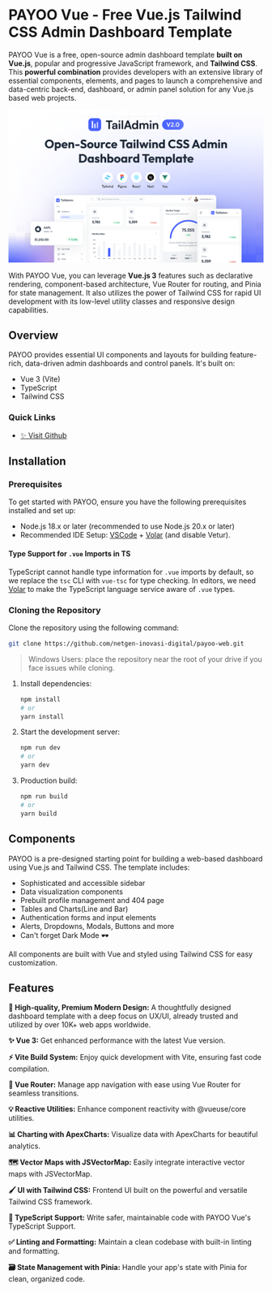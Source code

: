 # PAYOO Vue - Free Vue.js Tailwind CSS Admin Dashboard Template

PAYOO Vue is a free, open-source admin dashboard template **built on Vue.js**, popular and progressive JavaScript
framework, and **Tailwind CSS**. This **powerful combination** provides developers with an extensive library of
essential components, elements, and pages to launch a comprehensive and data-centric back-end, dashboard, or admin panel
solution for any Vue.js based web projects.

![PAYOO Vue.js Dashboard Preview](./banner.png)

With PAYOO Vue, you can leverage **Vue.js 3** features such as declarative rendering, component-based architecture,
Vue Router for routing, and Pinia for state management. It also utilizes the power of Tailwind CSS for rapid UI
development with its low-level utility classes and responsive design capabilities.

## Overview

PAYOO provides essential UI components and layouts for building feature-rich, data-driven admin dashboards and control panels. It's built on:

- Vue 3 (Vite)
- TypeScript
- Tailwind CSS

### Quick Links

- [✨ Visit Github](https://github.com/netgen-inovasi-digital/payoo-web)

## Installation

### Prerequisites

To get started with PAYOO, ensure you have the following prerequisites installed and set up:

- Node.js 18.x or later (recommended to use Node.js 20.x or later)
- Recommended IDE Setup: [VSCode](https://code.visualstudio.com/) + [Volar](https://marketplace.visualstudio.com/items?itemName=Vue.volar) (and disable Vetur).

#### Type Support for `.vue` Imports in TS

TypeScript cannot handle type information for `.vue` imports by default, so we replace the `tsc` CLI with `vue-tsc` for type checking. In editors, we need [Volar](https://marketplace.visualstudio.com/items?itemName=Vue.volar) to make the TypeScript language service aware of `.vue` types.

### Cloning the Repository

Clone the repository using the following command:

```bash
git clone https://github.com/netgen-inovasi-digital/payoo-web.git
```

> Windows Users: place the repository near the root of your drive if you face issues while cloning.

1. Install dependencies:

   ```bash
   npm install
   # or
   yarn install
   ```

2. Start the development server:

   ```bash
   npm run dev
   # or
   yarn dev
   ```

3. Production build:
   ```bash
   npm run build
   # or
   yarn build
   ```

## Components

PAYOO is a pre-designed starting point for building a web-based dashboard using Vue.js and Tailwind CSS. The template includes:

- Sophisticated and accessible sidebar
- Data visualization components
- Prebuilt profile management and 404 page
- Tables and Charts(Line and Bar)
- Authentication forms and input elements
- Alerts, Dropdowns, Modals, Buttons and more
- Can't forget Dark Mode 🕶️

All components are built with Vue and styled using Tailwind CSS for easy customization.

## Features

**💎 High-quality, Premium Modern Design:**
A thoughtfully designed dashboard template with a deep focus on UX/UI, already trusted and utilized by over 10K+ web apps worldwide.

**✨ Vue 3:**
Get enhanced performance with the latest Vue version.

**⚡ Vite Build System:**
Enjoy quick development with Vite, ensuring fast code compilation.

**🔀 Vue Router:**
Manage app navigation with ease using Vue Router for seamless transitions.

**💡 Reactive Utilities:**
Enhance component reactivity with @vueuse/core utilities.

**📊 Charting with ApexCharts:**
Visualize data with ApexCharts for beautiful analytics.

**🗺️ Vector Maps with JSVectorMap:**
Easily integrate interactive vector maps with JSVectorMap.

**🖌️ UI with Tailwind CSS:**
Frontend UI built on the powerful and versatile Tailwind CSS framework.

**💫 TypeScript Support:**
Write safer, maintainable code with PAYOO Vue's TypeScript Support.

**✅ Linting and Formatting:**
Maintain a clean codebase with built-in linting and formatting.

**🗃️ State Management with Pinia:**
Handle your app's state with Pinia for clean, organized code.
